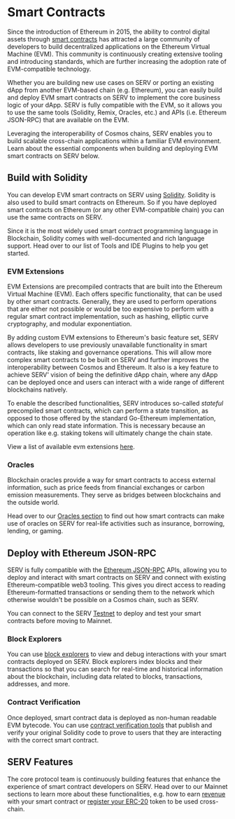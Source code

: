# Smart Contracts

Since the introduction of Ethereum in 2015,
the ability to control digital assets through [smart contracts](https://ethereum.org/en/smart-contracts/)
has attracted a large community of developers
to build decentralized applications on the Ethereum Virtual Machine (EVM).
This community is continuously creating extensive tooling and introducing standards,
which are further increasing the adoption rate of EVM-compatible technology.

Whether you are building new use cases on SERV
or porting an existing dApp from another EVM-based chain (e.g. Ethereum),
you can easily build and deploy EVM smart contracts on SERV to implement the core business logic of your dApp.
SERV is fully compatible with the EVM,
so it allows you to use the same tools (Solidity, Remix, Oracles, etc.)
and APIs (i.e. Ethereum JSON-RPC) that are available on the EVM.

Leveraging the interoperability of Cosmos chains,
SERV enables you to build scalable cross-chain applications within a familiar EVM environment.
Learn about the essential components when building and deploying EVM smart contracts on SERV below.

## Build with Solidity

You can develop EVM smart contracts on SERV using [Solidity](https://github.com/ethereum/solidity).
Solidity is also used to build smart contracts on Ethereum.
So if you have deployed smart contracts on Ethereum (or any other EVM-compatible chain)
you can use the same contracts on SERV.

Since it is the most widely used smart contract programming language in Blockchain,
Solidity comes with well-documented and rich language support.
Head over to our list of Tools and IDE Plugins to help you get started.

### EVM Extensions

EVM Extensions are precompiled contracts that are built into the Ethereum Virtual Machine (EVM).
Each offers specific functionality, that can be used by other smart contracts.
Generally, they are used to perform operations that are either not possible
or would be too expensive to perform with a regular smart contract
implementation, such as hashing, elliptic curve cryptography, and modular exponentiation.

By adding custom EVM extensions to Ethereum's basic feature set,
SERV allows developers to use previously unavailable functionality in smart contracts, like staking and governance operations.
This will allow more complex smart contracts to be built on SERV and further improves the interoperability between Cosmos and Ethereum.
It also is a key feature to achieve SERV' vision of being the definitive dApp
chain, where any dApp can be deployed once and users can interact with
a wide range of different blockchains natively.

To enable the described functionalities, SERV introduces so-called *stateful* precompiled smart contracts,
which can perform a state transition,
as opposed to those offered by the standard Go-Ethereum implementation,
which can only read state information.
This is necessary because an operation like e.g. staking tokens
will ultimately change the chain state.

View a list of available evm extensions [here](./list-evm-extensions.md).

### Oracles

Blockchain oracles provide a way for smart contracts to access external information,
such as price feeds from financial exchanges or carbon emission measurements.
They serve as bridges between blockchains and the outside world.

Head over to our [Oracles section](./tools/oracles) to find out
how smart contracts can make use of oracles on SERV for real-life activities
such as insurance, borrowing, lending, or gaming.

## Deploy with Ethereum JSON-RPC

SERV is fully compatible with the [Ethereum JSON-RPC](./../../develop/api/ethereum-json-rpc/) APIs,
allowing you to deploy and interact with smart contracts on SERV
and connect with existing Ethereum-compatible web3 tooling.
This gives you direct access to reading Ethereum-formatted transactions
or sending them to the network which otherwise wouldn't be possible on a Cosmos chain, such as SERV.

You can connect to the SERV [Testnet](./testnet)
to deploy and test your smart contracts before moving to Mainnet.

### Block Explorers

You can use [block explorers](./tools/explorers)
to view and debug interactions with your smart contracts deployed on SERV.
Block explorers index blocks and their transactions
so that you can search for real-time and historical information about the blockchain,
including data related to blocks, transactions, addresses, and more.

### Contract Verification

Once deployed, smart contract data is deployed as non-human readable EVM bytecode.
You can use [contract verification tools](./tools/contract-verifications)
that publish and verify your original Solidity code
to prove to users that they are interacting with the correct smart contract.

## SERV Features

The core protocol team is continuously building features
that enhance the experience of smart contract developers on SERV.
Head over to our Mainnet sections to learn more about these functionalities,
e.g. how to earn [revenue](./mainnet#revenue) with your smart contract
or [register your ERC-20](./mainnet#token-registration) token
to be used cross-chain.
